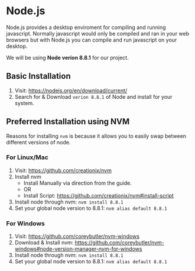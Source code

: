 # Node.js

Node.js provides a desktop enviroment for compiling and running javascript. Normally javascript would only be compiled and ran in your web browsers but with Node.js you can compile and run javascript on your desktop.

We will be using **Node verion 8.8.1** for our project.

## Basic Installation

1. Visit: https://nodejs.org/en/download/current/
2. Search for & Download `verion 8.8.1` of Node and install for your system.

## Preferred Installation using NVM

Reasons for installing `nvm` is because it allows you to easily swap between different versions of node.

### For Linux/Mac

1. Visit: https://github.com/creationix/nvm
2. Install nvm
    - Install Manually via direction from the guide.
    - OR
    - Install Script: https://github.com/creationix/nvm#install-script
3. Install node through nvm: `nvm install 8.8.1`
4. Set your global node version to 8.8.1: `nvm alias default 8.8.1`

### For Windows

1. Visit: https://github.com/coreybutler/nvm-windows
2. Download & Install nvm: https://github.com/coreybutler/nvm-windows#node-version-manager-nvm-for-windows
3. Install node through nvm: `nvm install 8.8.1`
4. Set your global node version to 8.8.1: `nvm alias default 8.8.1`
